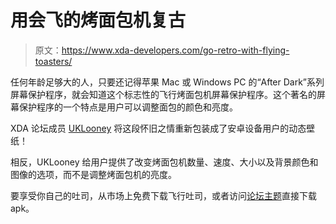 # 用会飞的烤面包机复古

> 原文：<https://www.xda-developers.com/go-retro-with-flying-toasters/>

任何年龄足够大的人，只要还记得苹果 Mac 或 Windows PC 的“After Dark”系列屏幕保护程序，就会知道这个标志性的飞行烤面包机屏幕保护程序。这个著名的屏幕保护程序的一个特点是用户可以调整面包的颜色和亮度。

XDA 论坛成员 [UKLooney](http://forum.xda-developers.com/member.php?u=1958734) 将这段怀旧之情重新包装成了安卓设备用户的动态壁纸！

相反，UKLooney 给用户提供了改变烤面包机数量、速度、大小以及背景颜色和图像的选项，而不是调整烤面包机的亮度。

要享受你自己的吐司，从市场上免费下载飞行吐司，或者访问[论坛主题](http://forum.xda-developers.com/showthread.php?t=703952)直接下载 apk。